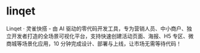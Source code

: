 # linqet
Linqet · 灵雀快搭 - 由 AI 驱动的零代码开发工具，专为营销人员、中小商户、独立开发者打造的全场景可视化平台，支持快速创建活动页面、海报、H5 专区、微商城等场景化应用，10 分钟完成设计、部署与上线，让市场无需等待代码！
